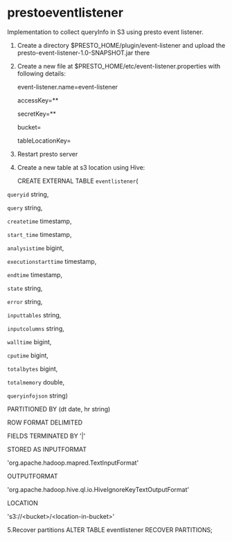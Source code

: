 # prestoeventlistener
Implementation to collect queryInfo in S3 using presto event listener.
1. Create a directory $PRESTO_HOME/plugin/event-listener and upload the presto-event-listener-1.0-SNAPSHOT.jar there
2. Create a new file at $PRESTO_HOME/etc/event-listener.properties with following details:
    
    event-listener.name=event-listener
    
    accessKey=** 
    
    secretKey=**
    
    bucket=<bucket-name>
    
    tableLocationKey=<location-in-bucket>
    
3. Restart presto server
4. Create a new table at s3 location using Hive:
    
    CREATE EXTERNAL TABLE `eventlistener`(
    
  `queryid` string, 
  
  `query` string, 
  
  `createtime` timestamp, 
  
  `start_time` timestamp, 
  
  `analysistime` bigint, 
  
  `executionstarttime` timestamp, 
  
  `endtime` timestamp, 
  
  `state` string, 
  
  `error` string, 
  
  `inputtables` string, 
  
  `inputcolumns` string, 
  
  `walltime` bigint, 
  
  `cputime` bigint, 
  
  `totalbytes` bigint, 
  
  `totalmemory` double, 
  
  `queryinfojson` string)

PARTITIONED BY (dt date, hr string)
  
ROW FORMAT DELIMITED 

  FIELDS TERMINATED BY '|' 
  
STORED AS INPUTFORMAT 

  'org.apache.hadoop.mapred.TextInputFormat' 
  
OUTPUTFORMAT 

  'org.apache.hadoop.hive.ql.io.HiveIgnoreKeyTextOutputFormat'
  
LOCATION

  's3://\<bucket\>/\<location-in-bucket\>'

5.Recover partitions
    ALTER TABLE eventlistener RECOVER PARTITIONS;
